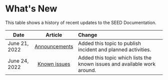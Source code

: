 # What's New

This table shows a history of recent updates to the SEED Documentation.

| Date  | Article | Change |
| ------------- |:-------------:|:-------------|
| June 21, 2022 | [Announcements](announcements)  | Added this topic to publish incident and planned activities. |
| June 24, 2022     | [Known issues](known-issues)     | Added this topic which lists the known issues and available work around. | 
